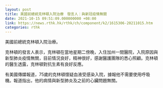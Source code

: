 ```yaml
---
layout: post
title: 美國前總統克林頓入院治療　發言人：與新冠疫情無關
date: 2021-10-15 09:51:09.000000000 +08:00
link: https://news.rthk.hk/rthk/ch/component/k2/1615306-20211015.htm
categories: rthk
---
```


美國前總統克林頓入院治療。

克林頓的發言人表示，克林頓在當地星期二傍晚，入住加州一間醫院，入院原因與新型肺炎疫情無關，目前情況良好，精神很好，感謝醫護團隊的悉心照顧。克林頓的醫生透露，克林頓對抗生素有良好反應。

有美國傳媒報道，75歲的克林頓懷疑血液受感染入院，據報他不需要使用呼吸機。報道指出，他的病情與新型肺炎及之前的心臟問題無關。
